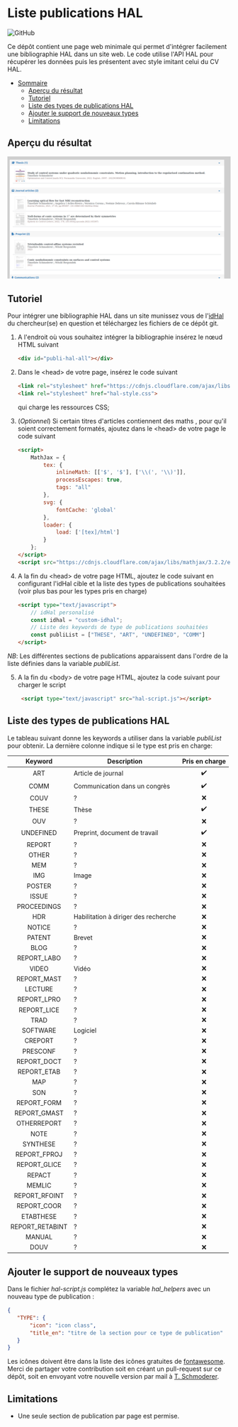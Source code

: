 # Liste publications HAL
![GitHub](https://img.shields.io/github/license/tschmoderer/hal-publication-list?color=blue)

Ce dépôt contient une page web minimale qui permet d'intégrer facilement une bibliographie HAL dans un site web. Le code utilise l'API HAL pour récupérer les données puis les présentent avec style imitant celui du CV HAL.

- [Sommaire](#liste-publications-hal)
  * [Aperçu du résultat](#resultat)
  * [Tutoriel](#tutoriel)
  * [Liste des types de publications HAL](#liste-des-types-de-publications-hal)
  * [Ajouter le support de nouveaux types](#ajouter-le-support-de-nouveaux-types)
  * [Limitations](#limitations)

## Aperçu du résultat<a name="resultat"></a>

![Résultat](./img/result.png)

## Tutoriel

Pour intégrer une bibliographie HAL dans un site munissez vous de l'[idHal](https://doc.archives-ouvertes.fr/identifiant-auteur-idhal-cv/) du chercheur(se) en question et téléchargez les fichiers de ce dépôt git. 

1. A l'endroit où vous souhaitez intégrer la bibliographie insérez le nœud HTML suivant 

   ```html
   <div id="publi-hal-all"></div>
   ```

2. Dans le \<head> de votre page, insérez le code suivant 

   ```html
   <link rel="stylesheet" href="https://cdnjs.cloudflare.com/ajax/libs/font-awesome/6.3.0/css/all.min.css" integrity="sha512-SzlrxWUlpfuzQ+pcUCosxcglQRNAq/DZjVsC0lE40xsADsfeQoEypE+enwcOiGjk/bSuGGKHEyjSoQ1zVisanQ==" crossorigin="anonymous" referrerpolicy="no-referrer" />
   <link rel="stylesheet" href="hal-style.css">
   ```

   qui charge les ressources CSS;

3. (*Optionnel*) Si certain titres d'articles contiennent des maths , pour qu'il soient correctement formatés, ajoutez dans le \<head> de votre page le code suivant

   ```html
   <script>
       MathJax = {
           tex: {
               inlineMath: [['$', '$'], ['\\(', '\\)']],
               processEscapes: true,
               tags: "all"
           },
           svg: {
               fontCache: 'global'
           },
           loader: {
               load: ['[tex]/html']
           }
       };
   </script>
   <script src="https://cdnjs.cloudflare.com/ajax/libs/mathjax/3.2.2/es5/tex-svg.min.js" integrity="sha512-EtUjpk/hY3NXp8vfrPUJWhepp1ZbgSI10DKPzfd+3J/p2Wo89JRBvQIdk3Q83qAEhKOiFOsYfhqFnOEv23L+dA==" crossorigin="anonymous" referrerpolicy="no-referrer"></script>
   ```

4. A la fin du \<head> de votre page HTML, ajoutez le code suivant en configurant l'idHal cible et la liste des types de publications souhaitées (voir plus bas pour les types pris en charge)

   ```html
   <script type="text/javascript">
       // idHal personalisé
       const idhal = "custom-idhal";
       // Liste des keywords de type de publications souhaitées
       const publiList = ["THESE", "ART", "UNDEFINED", "COMM"]
   </script>
   ```

*NB*: Les différentes sections de publications apparaissent dans l'ordre de la liste définies dans la variable *publiList*.

5. A la fin du \<body> de votre page HTML, ajoutez la code suivant pour charger le script 


   ```html
    <script type="text/javascript" src="hal-script.js"></script>
    ```

## Liste des types de publications HAL

Le tableau suivant donne les keywords a utiliser dans la variable *publiList* pour obtenir. La dernière colonne indique si le type est pris en charge: 

| Keyword     | Description | Pris en charge |
| :---------: | ----------- | :------------: |
| ART         | Article de journal | :heavy_check_mark: |
| COMM        | Communication dans un congrès | :heavy_check_mark: |
| COUV        | ? | :x: |
| THESE       | Thèse | :heavy_check_mark: |
| OUV         | ? | :x: |
| UNDEFINED   | Preprint, document de travail | :heavy_check_mark: |
| REPORT      | ? | :x: |
| OTHER       | ? | :x: |
| MEM         | ? | :x: |
| IMG         | Image | :x: |
| POSTER      | ? | :x: |
| ISSUE       | ? | :x: |
| PROCEEDINGS | ? | :x: |
| HDR         | Habilitation à diriger des recherche | :x: |
| NOTICE      | ? | :x: |
| PATENT      | Brevet | :x: |
| BLOG        | ? | :x: |
| REPORT_LABO | ? | :x: |
| VIDEO       | Vidéo | :x: |
| REPORT_MAST | ? | :x: |
| LECTURE     | ? | :x: |
| REPORT_LPRO | ? | :x: |
| REPORT_LICE | ? | :x: |
| TRAD        | ? | :x: |
| SOFTWARE    | Logiciel | :x: |
| CREPORT     | ? | :x: |
| PRESCONF    | ? | :x: |
| REPORT_DOCT | ? | :x: |
| REPORT_ETAB | ? | :x: |
| MAP | ? | :x: |
| SON | ? | :x: |
| REPORT_FORM | ? | :x: |
| REPORT_GMAST | ? | :x: |
| OTHERREPORT | ? | :x: |
| NOTE | ? | :x: |
| SYNTHESE | ? | :x: |
| REPORT_FPROJ | ? | :x: |
| REPORT_GLICE | ? | :x: |
| REPACT | ? | :x: |
| MEMLIC | ? | :x: |
| REPORT_RFOINT | ? | :x: |
| REPORT_COOR | ? | :x: |
| ETABTHESE | ? | :x: |
| REPORT_RETABINT | ? | :x: |
| MANUAL | ? | :x: |
| DOUV | ? | :x: |

## Ajouter le support de nouveaux types

Dans le fichier *hal-script.js* complétez la variable *hal_helpers* avec un nouveau type de publication : 

```json
{
   "TYPE": {
       "icon": "icon class",
       "title_en": "titre de la section pour ce type de publication"
   }
}
```

Les icônes doivent être dans la liste des icônes gratuites de [fontawesome](https://fontawesome.com/icons). Merci de partager votre contribution soit en créant un pull-request sur ce dépôt, soit en envoyant votre nouvelle version par mail à [T. Schmoderer](mailto:timothee.schmoderer@insa-rouen.fr).

## Limitations

- Une seule section de publication par page est permise. 
